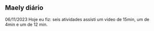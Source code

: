Maely diário
-

06/11/2023
Hoje eu fiz:
seis atividades
assisti um video de 15min, um de 4min e um de 12 min.
